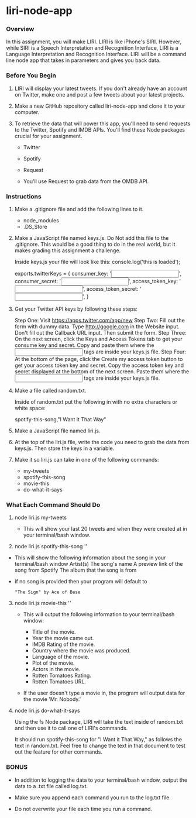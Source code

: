 # liri-node-app


### Overview
In this assignment, you will make LIRI. LIRI is like iPhone's SIRI. However, while SIRI is a Speech Interpretation and Recognition Interface, LIRI is a Language Interpretation and Recognition Interface. LIRI will be a command line node app that takes in parameters and gives you back data.

### Before You Begin

1. LIRI will display your latest tweets. If you don't already have an account on Twitter, make one and post a few tweets about your latest projects.

2. Make a new GitHub repository called liri-node-app and clone it to your computer.

3. To retrieve the data that will power this app, you'll need to send requests to the Twitter, Spotify and IMDB APIs. You'll find these Node packages crucial for your assignment.

      * Twitter
      * Spotify
      * Request

    * You'll use Request to grab data from the OMDB API.

### Instructions

1. Make a .gitignore file and add the following lines to it.

      * node_modules
      * .DS_Store

2. Make a JavaScript file named keys.js. Do Not add this file to the .gitignore. This would be a good thing to do in the real world, but it makes grading this assignment a      challenge.

      Inside keys.js your file will look like this:
      console.log('this is loaded');

      exports.twitterKeys = {
        consumer_key: '<input here>',
        consumer_secret: '<input here>',
        access_token_key: '<input here>',
        access_token_secret: '<input here>',
      }


3. Get your Twitter API keys by following these steps:

      Step One: Visit https://apps.twitter.com/app/new
      Step Two: Fill out the form with dummy data. Type http://google.com in the Website input. Don't fill out the Callback URL input. Then submit the form.
      Step Three: On the next screen, click the Keys and Access Tokens tab to get your consume key and secret.
      Copy and paste them where the <input here> tags are inside your keys.js file.
      Step Four: At the bottom of the page, click the Create my access token button to get your access token key and secret.
      Copy the access token key and secret displayed at the bottom of the next screen. Paste them where the <input here> tags are inside your keys.js file.

4. Make a file called random.txt.

      Inside of random.txt put the following in with no extra characters or white space:

      spotify-this-song,"I Want it That Way"

5. Make a JavaScript file named liri.js.


6. At the top of the liri.js file, write the code you need to grab the data from keys.js. Then store the keys in a variable.

7. Make it so liri.js can take in one of the following commands:

   * my-tweets
   * spotify-this-song
   * movie-this
   * do-what-it-says

### What Each Command Should Do
1. node liri.js my-tweets
   * This will show your last 20 tweets and when they were created at in your terminal/bash window.

2. node liri.js spotify-this-song '<song name here>'

* This will show the following information about the song in your terminal/bash window
      Artist(s)
      The song's name
      A preview link of the song from Spotify
      The album that the song is from

* if no song is provided then your program will default to

      "The Sign" by Ace of Base

3. node liri.js movie-this '<movie name here>'

      * This will output the following information to your terminal/bash window:
          * Title of the movie.
          * Year the movie came out.
          * IMDB Rating of the movie.
          * Country where the movie was produced.
          * Language of the movie.
          * Plot of the movie.
          * Actors in the movie.
          * Rotten Tomatoes Rating.
          * Rotten Tomatoes URL.

      * If the user doesn't type a movie in, the program will output data for the movie 'Mr. Nobody.'

4. node liri.js do-what-it-says

      Using the fs Node package, LIRI will take the text inside of random.txt and then use it to call one of LIRI's commands.

      It should run spotify-this-song for "I Want it That Way," as follows the text in random.txt.
      Feel free to change the text in that document to test out the feature for other commands.

### BONUS

* In addition to logging the data to your terminal/bash window, output the data to a .txt file called log.txt.


* Make sure you append each command you run to the log.txt file.


* Do not overwrite your file each time you run a command.


